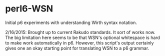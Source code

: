 perl6-WSN
=========

Initial p6 experiments with understanding Wirth syntax notation.

2/16/2015: Brought up to current Rakudo standards. It sort of works now. The
big limitation here seems to be that WSN's optional whitespace is hard to make
work automatically in p6. However, this script's output certainly gives one an
okay starting point for translating WSN to a p6 grammar.
